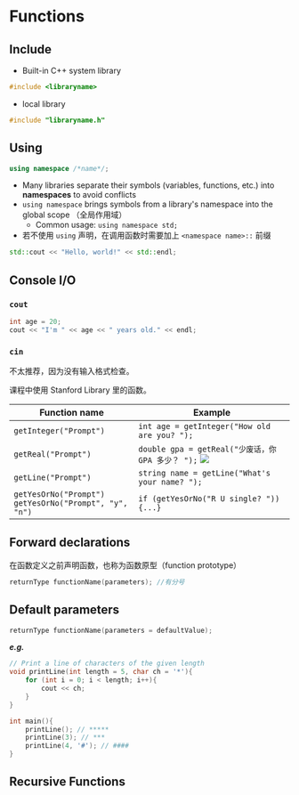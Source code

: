 # Functions

## Include

- Built-in C++ system library

```cpp
#include <libraryname>
```

- local library

```cpp
#include "libraryname.h"
```

## Using

```cpp
using namespace /*name*/;
```

- Many libraries separate their symbols (variables, functions, etc.) into **namespaces** to avoid conflicts
- `using namespace` brings symbols from a library's namespace into the global scope （全局作用域）
    - Common usage: `using namespace std;`
- 若不使用 `using` 声明，在调用函数时需要加上 `<namespace name>::` 前缀

```cpp
std::cout << "Hello, world!" << std::endl;
```

## Console I/O

### `cout`

```cpp
int age = 20;
cout << "I'm " << age << " years old." << endl;
```

### `cin`

不太推荐，因为没有输入格式检查。

课程中使用 Stanford Library 里的函数。

| Function name | Example |
| --- | --- |
| `getInteger("Prompt")` | `int age = getInteger("How old are you? ");` |
| `getReal("Prompt")` | `double gpa = getReal("少废话，你 GPA 多少？ ");` ![](../../../../images/tieba/le.png)|
| `getLine("Prompt")` | `string name = getLine("What's your name? ");` |
| `getYesOrNo("Prompt")`<br>`getYesOrNo("Prompt", "y", "n")` | `if (getYesOrNo("R U single? ")) {...}` |

## Forward declarations

在函数定义之前声明函数，也称为函数原型（function prototype）

```cpp
returnType functionName(parameters); //有分号
```

## Default parameters

```cpp
returnType functionName(parameters = defaultValue);
```

***e.g.***

```cpp
// Print a line of characters of the given length
void printLine(int length = 5, char ch = '*'){
    for (int i = 0; i < length; i++){
        cout << ch;
    }
}

int main(){
    printLine(); // *****
    printLine(3); // ***
    printLine(4, '#'); // ####
}
```

## Recursive Functions